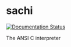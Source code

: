 # sachi

[![Documentation Status](https://readthedocs.org/projects/sachi/badge/?version=latest)](https://sachi.readthedocs.io/en/latest/?badge=latest)

The ANSI C interpreter
